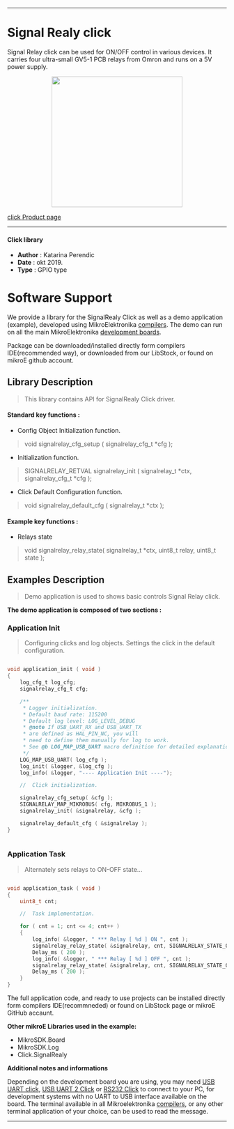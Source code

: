 
 

---
# Signal Realy click

Signal Relay click can be used for ON/OFF control in various devices. It carries four ultra-small GV5-1 PCB relays from Omron and runs on a 5V power supply.

<p align="center">
  <img src="https://download.mikroe.com/images/click_for_ide/signalrelay_click.png" height=300px>
</p>

[click Product page](https://www.mikroe.com/signal-relay-click)

---


#### Click library 

- **Author**        : Katarina Perendic
- **Date**          : okt 2019.
- **Type**          : GPIO type


# Software Support

We provide a library for the SignalRealy Click 
as well as a demo application (example), developed using MikroElektronika 
[compilers](https://shop.mikroe.com/compilers). 
The demo can run on all the main MikroElektronika [development boards](https://shop.mikroe.com/development-boards).

Package can be downloaded/installed directly form compilers IDE(recommended way), or downloaded from our LibStock, or found on mikroE github account. 

## Library Description

> This library contains API for SignalRealy Click driver.

#### Standard key functions :

- Config Object Initialization function.
> void signalrelay_cfg_setup ( signalrelay_cfg_t *cfg ); 
 
- Initialization function.
> SIGNALRELAY_RETVAL signalrelay_init ( signalrelay_t *ctx, signalrelay_cfg_t *cfg );

- Click Default Configuration function.
> void signalrelay_default_cfg ( signalrelay_t *ctx );


#### Example key functions :

- Relays state
> void signalrelay_relay_state( signalrelay_t *ctx, uint8_t relay, uint8_t state );

## Examples Description

> Demo application is used to shows basic controls Signal Relay click.

**The demo application is composed of two sections :**

### Application Init 

> Configuring clicks and log objects.
> Settings the click in the default configuration. 
 
```c

void application_init ( void )
{
    log_cfg_t log_cfg;
    signalrelay_cfg_t cfg;

    /** 
     * Logger initialization.
     * Default baud rate: 115200
     * Default log level: LOG_LEVEL_DEBUG
     * @note If USB_UART_RX and USB_UART_TX 
     * are defined as HAL_PIN_NC, you will 
     * need to define them manually for log to work. 
     * See @b LOG_MAP_USB_UART macro definition for detailed explanation.
     */
    LOG_MAP_USB_UART( log_cfg );
    log_init( &logger, &log_cfg );
    log_info( &logger, "---- Application Init ----");

    //  Click initialization.

    signalrelay_cfg_setup( &cfg );
    SIGNALRELAY_MAP_MIKROBUS( cfg, MIKROBUS_1 );
    signalrelay_init( &signalrelay, &cfg );

    signalrelay_default_cfg ( &signalrelay );
}
  
```

### Application Task

> Alternately sets relays to ON-OFF state...

```c

void application_task ( void )
{
    uint8_t cnt;

    //  Task implementation.

    for ( cnt = 1; cnt <= 4; cnt++ )
    {
        log_info( &logger, " *** Relay [ %d ] ON ", cnt );
        signalrelay_relay_state( &signalrelay, cnt, SIGNALRELAY_STATE_ON );
        Delay_ms ( 200 );
        log_info( &logger, " *** Relay [ %d ] OFF ", cnt );
        signalrelay_relay_state( &signalrelay, cnt, SIGNALRELAY_STATE_OFF );
        Delay_ms ( 200 );
    }
} 

```

The full application code, and ready to use projects can be  installed directly form compilers IDE(recommneded) or found on LibStock page or mikroE GitHub accaunt.

**Other mikroE Libraries used in the example:** 

- MikroSDK.Board
- MikroSDK.Log
- Click.SignalRealy

**Additional notes and informations**

Depending on the development board you are using, you may need 
[USB UART click](https://shop.mikroe.com/usb-uart-click), 
[USB UART 2 Click](https://shop.mikroe.com/usb-uart-2-click) or 
[RS232 Click](https://shop.mikroe.com/rs232-click) to connect to your PC, for 
development systems with no UART to USB interface available on the board. The 
terminal available in all Mikroelektronika 
[compilers](https://shop.mikroe.com/compilers), or any other terminal application 
of your choice, can be used to read the message.



---
